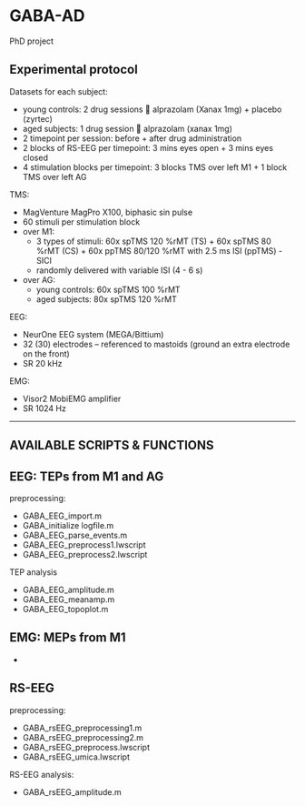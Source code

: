 # GABA-AD
PhD project

Experimental protocol
---------------------
Datasets for each subject:
- young controls: 2 drug sessions  alprazolam (Xanax 1mg) + placebo (zyrtec)
- aged subjects: 1 drug session  alprazolam (xanax 1mg)
- 2 timepoint per session: before + after drug administration
- 2 blocks of RS-EEG per timepoint: 3 mins eyes open + 3 mins eyes closed
- 4 stimulation blocks per timepoint: 3 blocks TMS over left M1 + 1 block TMS over left AG

TMS:
- MagVenture MagPro X100, biphasic sin pulse
- 60 stimuli per stimulation block
- over M1:
  - 3 types of stimuli: 60x spTMS 120 %rMT (TS) + 60x spTMS 80 %rMT (CS) + 60x ppTMS 80/120 %rMT with 2.5 ms ISI (ppTMS) - SICI
  - randomly delivered with variable ISI (4 - 6 s)
- over AG:
	- young controls: 60x spTMS 100 %rMT
  - aged subjects: 80x spTMS 120 %rMT

EEG:
- NeurOne EEG system (MEGA/Bittium)
- 32 (30) electrodes – referenced to mastoids (ground an extra electrode on the front)
- SR 20 kHz

EMG:
- Visor2 MobiEMG amplifier
- SR 1024 Hz

------------------------------------------------------------
AVAILABLE SCRIPTS & FUNCTIONS
------------------------------------------------------------

EEG: TEPs from M1 and AG
------------------------------------------------------------
preprocessing:
- GABA_EEG_import.m
- GABA_initialize logfile.m
- GABA_EEG_parse_events.m
- GABA_EEG_preprocess1.lwscript
- GABA_EEG_preprocess2.lwscript

TEP analysis
- GABA_EEG_amplitude.m
- GABA_EEG_meanamp.m
- GABA_EEG_topoplot.m

EMG: MEPs from M1
------------------------------------------------------------
-

RS-EEG
------------------------------------------------------------
preprocessing:
- GABA_rsEEG_preprocessing1.m
- GABA_rsEEG_preprocessing2.m
- GABA_rsEEG_preprocess.lwscript
- GABA_rsEEG_umica.lwscript

RS-EEG analysis:
- GABA_rsEEG_amplitude.m








